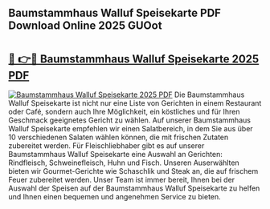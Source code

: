 ## Baumstammhaus Walluf Speisekarte PDF Download Online 2025 GUOot

# <h2><a href="http://gc8aaw7.nevu.top/?p=Baumstammhaus+Walluf+Speisekarte">🔗 👉🔴 Baumstammhaus Walluf Speisekarte 2025 PDF</a></h2>

[![Baumstammhaus Walluf Speisekarte 2025 PDF](https://i.imgur.com/dBaPXMq.png)](http://gc8aaw7.nevu.top/?p=Baumstammhaus+Walluf+Speisekarte)
Die Baumstammhaus Walluf Speisekarte ist nicht nur eine Liste von Gerichten in einem Restaurant oder Café, sondern auch Ihre Möglichkeit, ein köstliches und für Ihren Geschmack geeignetes Gericht zu wählen. Auf unserer Baumstammhaus Walluf Speisekarte empfehlen wir einen Salatbereich, in dem Sie aus über 10 verschiedenen Salaten wählen können, die mit frischen Zutaten zubereitet werden. Für Fleischliebhaber gibt es auf unserer Baumstammhaus Walluf Speisekarte eine Auswahl an Gerichten: Rindfleisch, Schweinefleisch, Huhn und Fisch. Unseren Auserwählten bieten wir Gourmet-Gerichte wie Schaschlik und Steak an, die auf frischem Feuer zubereitet werden. Unser Team ist immer bereit, Ihnen bei der Auswahl der Speisen auf der Baumstammhaus Walluf Speisekarte zu helfen und Ihnen einen bequemen und angenehmen Service zu bieten.
